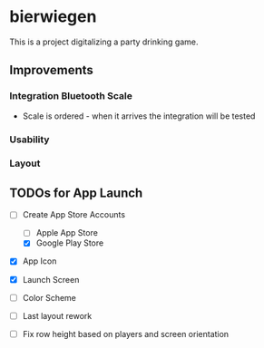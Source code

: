 # bierwiegen

This is a project digitalizing a party drinking game. 

## Improvements

### Integration Bluetooth Scale
- Scale is ordered - when it arrives the integration will be tested

### Usability

### Layout

## TODOs for App Launch
- [ ] Create App Store Accounts
  - [ ] Apple App Store
  - [x] Google Play Store

- [x] App Icon
- [x] Launch Screen
- [ ] Color Scheme
- [ ] Last layout rework
- [ ] Fix row height based on players and screen orientation

